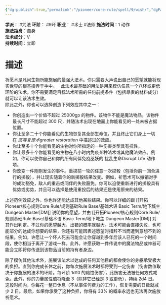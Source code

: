 ```yaml
---
{"dg-publish":true,"permalink":"/pioneer/core-rule/spell/9/wish/","dgPassFrontmatter":true}
---
```


**学派**： #咒法
**环阶**： #9环
**职业**： #术士 #法师
**施法时间**：1 动作  
**施法距离**：自身  
**法术成分**：V  
**持续时间**：立即  
# 描述
祈愿术是凡间生物所能施展的最强大法术。你只需要大声说出自己的愿望就能将现实世界的根基操弄于手中。   此法术最基础的用法是用来模仿任意一个八环或更低环阶的法术。你不需要满足目标法术所需的任何前提条件（包括昂贵的材料成分）就可以让该法术生效。  
除此之外，你也可以选择创造下列效应其中之一：

- 你创造出一个价值不超过 25000gp 的物件。该物件不能是魔法物品。该物件最长尺寸不能超过 300 尺，并随法术出现在地面上你能看见的一处未被占据位置。
- 你让至多二十个你能看见的生物恢复其全部生命值，并且终止它们身上一切在 _高等复原术greater restoration_ 中描述过的效应。
- 你让至多十个你能看见的生物对你所指定的一种伤害类型具有抗性。
- 你让最多十个你能看见的生物在八小时内免疫某种法术或其他魔法效应。例如，你可以使你自己和你的所有同伴免疫巫妖的 扰乱生命Disrupt Life 动作项。
- 你改变一件刚刚发生的事件。重掷前一轮的任意一次掷骰（包括你前一回合进行的掷骰），并让现实随着你的新掷骰结果改变。例如，祈愿术可以撤销对手的成功豁免，敌人的重击或同伴的失败豁免。你可以迫使重新进行的掷骰具有优势或劣势，并且可以选择是使用重投后的结果还是使用原来的结果。

上述范例效应之外，你也许还能达成其他某些结果。你可以详细的跟 [[开拓Pioneer/核心规则Core Rule/规则基础Rule Base/基础术语 Basic Term/地下城主 Dungeon Master\|DM]] 说明你的愿望，并由 [[开拓Pioneer/核心规则Core Rule/规则基础Rule Base/基础术语 Basic Term/地下城主 Dungeon Master\|DM]] 对其作出判定。不过你的愿望越大，出错的概率就越大。法术可能会直接失败，也可能部分的达成你想要的结果，你还有可能因表述愿望时措辞不当而遭到意想不到的结果。例如，许愿让一个坏人死去可能会让你穿越到多年后该人已死的一个时间段，使你相当于离开了游戏一样。此外，许愿获取一件传说中的魔法物品或神器可能会立即将你传送到该物品当前的持有者身边。

除了模仿其他法术外，施展该法术以达成的任何其他目的都会使你的身躯承受极大的负担。直到你完成长休之前，你每次施展法术时都将受到一定伤害（伤害数值取决于你施展的法术的环阶，每环阶 1d10 的黯蚀伤害），此伤害无法被任何方式减免。此外，你的力量属性值将降至 3（除非它已经是 3 或更低），持续 2d4 日。这段时间内，你每花一整日休息（不从事任何费力的工作），恢复需要的日数就减少 2 日。最后，如果你承受了这种负担，你将有 33% 的概率永远也无法再次施放祈愿术。